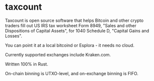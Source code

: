 # taxcount
Taxcount is open source software that helps Bitcoin and other crypto traders fill out US IRS tax worksheet Form 8949, "Sales and other Dispositions of Capital Assets", for 1040 Schedule D, "Capital Gains and Losses".  

You can point it at a local bitcoind or Esplora - it needs no cloud. 

Currently supported exchanges include Kraken.com.

Written 100% in Rust. 

On-chain binning is UTXO-level, and on-exchange binning is FIFO.           
